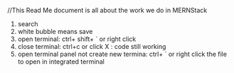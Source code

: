 //This Read Me document is all about the work we do in MERNStack
1. search 
2. white bubble means save
3. open terminal: ctrl+ shift+ ` or right click
4. close terminal: ctrl+c or click X : code still working 
5. open terminal panel not create new termina: ctrl+ ` or right click the file to open in integrated terminal
